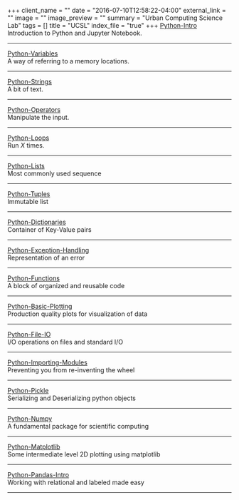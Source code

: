 +++
client_name = ""
date = "2016-07-10T12:58:22-04:00"
external_link = ""
image = ""
image_preview = ""
summary = "Urban Computing Science Lab"
tags = []
title = "UCSL"
index_file = "true"
+++
[Python-Intro](./Python-Intro) <br/>
Introduction to Python and Jupyter Notebook.

---------

[Python-Variables](./Python-Variables) <br/>
A way of referring to a memory locations.

---------

[Python-Strings](./Python-Strings) <br/>
A bit of text.

---------

[Python-Operators](./Python-Operators) <br/>
Manipulate the input.

---------

[Python-Loops](./Python-Loops) <br/>
Run *X* times.

---------

[Python-Lists](./Python-Lists) <br/>
Most commonly used sequence

---------

[Python-Tuples](./Python-Tuples) <br/>
Immutable list

----------

[Python-Dictionaries](./Python-Dictionaries) <br/>
Container of Key-Value pairs

----------

[Python-Exception-Handling](./Python-Exception-Handling) <br/>
Representation of an error

---------

[Python-Functions](./Python-Functions) <br/>
A block of organized and reusable code

---------

[Python-Basic-Plotting](./Python-Basic-Plotting) <br/>
Production quality plots for visualization of data

---------
[Python-File-IO](./Python-File-IO) <br/>
I/O operations on files and standard I/O

---------

[Python-Importing-Modules](./Python-Importing-Modules) <br/>
Preventing you from re-inventing the wheel

---------

[Python-Pickle](./Python-Pickle) <br/>
Serializing and Deserializing python objects

---------

[Python-Numpy](./Python-Numpy) <br/>
A fundamental package for scientific computing

---------

[Python-Matplotlib](./Python-Matplotlib) <br/>
Some intermediate level 2D plotting using matplotlib

---------

[Python-Pandas-Intro](./Python-Pandas-Intro) <br/>
Working with relational and labeled made easy

---------